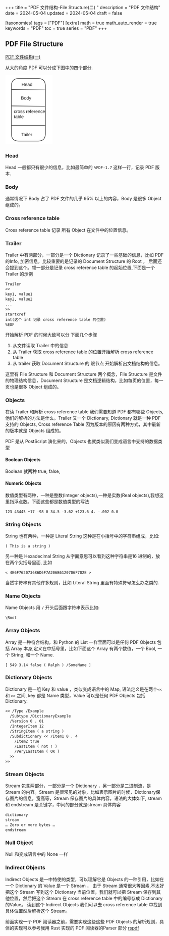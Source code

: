 +++
title = "PDF 文件结构-File Structure(二) "
description = "PDF 文件结构"
date = 2024-05-04
updated = 2024-05-04
draft = false

[taxonomies]
tags = ["PDF"]
[extra]
math = true
math_auto_render = true
keywords = "PDF"
toc = true
series = "PDF"
+++

## PDF File Structure
[PDF 文件结构(一)](http://127.0.0.1:1111/pdf-overview/)

从大的角度 PDF 可以分成下图中的四个部分.

[<img src="./pdf_file_structure.png" width="150"/>](./pdf_file_structure.png)

###  Head 
 Head 一般都只有很少的信息，比如最简单的 `%PDF-1.7` 这样一行，记录 PDF 版本.

### Body
通常情况下 Body 占了 PDF 文件的几乎 95% 以上的内容，Body 是很多 Object 组成的。

### Cross reference table
Cross reference table 记录 所有 Object 在文件中的位置信息。

### Trailer
Trailer 中有两部分，一部分是一个 Dictionary 记录了一些基础的信息，比如 PDF 的Info, 加密信息，比较重要的是记录的 Document Structure 的 Root ， 后面还会提到这个。领一部分是记录 cross reference table 的起始位置,下面是一个 Trailer 的示例

```
Trailer
<<
key1, value1
key2, value2
...
>>
startxref
int(这个 int 记录 cross reference table 的位置)
%EOF

```


开始解析 PDF 的时候大致可以分 下面几个步骤
1. 从文件读取 Trailer 中的信息
2. 从 Trailer 获取 cross reference table 的位置开始解析 cross reference table
3. 从 trailer 获取 Document Structure 的 跟节点 开始解析出文档结构的信息。

这里有 File Structure 和 Document Structure 两个概念，File Structure 是文件的物理结构信息，Document Structure 是文档逻辑结构，比如每页的位置，每一页也是很多 Object 组成的。

### Objects
在读 Trailer 和解析 cross reference table 我们需要知道 PDF 都有哪些 Objects, 他们的解析的方法是什么。Trailer 又一个 Dictionary, Dictionary 就是一种 PDF 支持的 Objects, Cross reference Table 因为版本的原因有两种方式，其中最新的版本就是 Objects 组成的。

PDF  是从 PostScript 演化来的，Objects 也就类似我们变成语言中支持的数据类型

#### Boolean Objects
Boolean 就两种 true, false,

#### Numeric Objects
数值类型有两种，一种是整数(Integer objects),一种是实数(Real objects),我想这里指浮点数。下面这些都是数值类型的写法

```
123 43445 +17 -98 0 34.5 -3.62 +123.6 4. -.002 0.0
```

### String Objects
String 也有两种，一种是 Literal String 这种是在小括号中的字符串组成，比如:
```
( This is a string )
```

另一种是 Hexadecimal String 从字面意思可以看到这种字符串是16 进制的，放在两个尖括号里面, 比如
```
< 4E6F762073686D6F7A206B6120706F702E >
```

当然字符串有其他许多规则，比如 Literal String 里面有特殊符号怎么办之类的.

### Name Objects

Name Objects 用 `/` 开头后面跟字符串表示比如:
```
\Root
```

### Array Objects

Array 是一种符合结构，和 Python 的 List 一样里面可以是任何 PDF Objects 包括 Array 本身,定义在中括号里，比如下面这个 Array 有两个数值，一个 Bool, 一个 String, 和一个 Name.
```
[ 549 3.14 false ( Ralph ) /SomeName ]
```

### Dictionary Objects
Dictionary 是一组 Key 和 value ，类似变成语言中的 Map, 语法定义是在两个`<<` 和 `>>` 之间, key 都是 Name 类型，Value 可以是任何 PDF Objects 包括 Dictionary.
```
<< /Type /Example
  /Subtype /DictionaryExample
  /Version 0 . 01
  /IntegerItem 12
  /StringItem ( a string )
  /Subdictionary << /Item1 0 . 4
    /Item2 true
    /LastItem ( not ! )
    /VeryLastItem ( OK )
  >>
>>
```

### Stream Objects
Stream 包含两部分，一部分是一个 Dictionary ，另一部分是二进制流，是 Stream 的内容。Stream 是很常见的对象，比如表示图片的时候，Dictionary保存图片的信息，宽高等，Stream 保存图片的具体内容，语法的大体如下, stream 和 endstream 是关键字，中间的部分就是stream 具体内容
```
dictionary
stream
… Zero or more bytes …
endstream
```

### Null Object
Null 和变成语言中的 None 一样

### Indirect Objects 
Indirect Objects 是一中特使的类型，可以理解它是 Objects 的一种引用，比如在一个 Dictionary 的 Value 是一个 Stream ， 由于 Stream 通常很大等因素,不太好把这个 Stream 写到这个 Dictionary 当前位置，我们就可以把 Stream 保存到其他位置，然后把这个 Stream 在 cross reference table 中的编号存成 Dictionary 的Value。 读到这个 Indirect Objects 我们可以去 cross reference table 中找到具体位置然后解析这个 Stream。

前面实现一个 PDF 阅读器之前，需要实现这些这些 PDF Objects 的解析规则，具体的实现可以参考我用 Rust 实现的 PDF 阅读器的Parser 部分 [rspdf](https://github.com/rockyzhengwu/rspdf/tree/main/pdf/src/parser)


